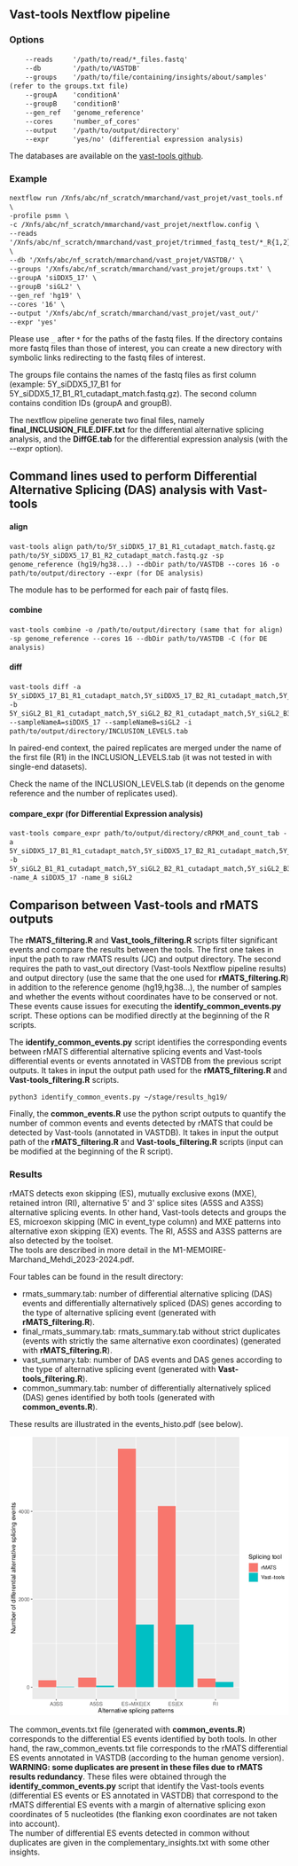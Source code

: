 <!--
SPDX-FileCopyrightText: 2024 Marchand Mehdi <mehdi.retif@gmail.com>

SPDX-License-Identifier: AGPL-3.0-or-later
-->

## Vast-tools Nextflow pipeline

### Options

```
    --reads     '/path/to/read/*_files.fastq'
    --db        '/path/to/VASTDB' 
    --groups    '/path/to/file/containing/insights/about/samples' (refer to the groups.txt file) 
    --groupA    'conditionA' 
    --groupB    'conditionB' 
    --gen_ref   'genome_reference' 
    --cores     'number_of_cores' 
    --output    '/path/to/output/directory'
    --expr      'yes/no' (differential expression analysis)
``` 

The databases are available on the [vast-tools github](https://github.com/vastgroup/vast-tools).

### Example

```
nextflow run /Xnfs/abc/nf_scratch/mmarchand/vast_projet/vast_tools.nf \
-profile psmn \
-c /Xnfs/abc/nf_scratch/mmarchand/vast_projet/nextflow.config \
--reads '/Xnfs/abc/nf_scratch/mmarchand/vast_projet/trimmed_fastq_test/*_R{1,2}_cutadapt_match.fastq.gz' \
--db '/Xnfs/abc/nf_scratch/mmarchand/vast_projet/VASTDB/' \
--groups '/Xnfs/abc/nf_scratch/mmarchand/vast_projet/groups.txt' \
--groupA 'siDDX5_17' \
--groupB 'siGL2' \
--gen_ref 'hg19' \
--cores '16' \
--output '/Xnfs/abc/nf_scratch/mmarchand/vast_projet/vast_out/'
--expr 'yes'
```

Please use ```_``` after ```*``` for the paths of the fastq files. If the directory contains more fastq files than those of interest, you can create a new directory with symbolic links redirecting to the fastq files of interest. 

The groups file contains the names of the fastq files as first column (example: 5Y_siDDX5_17_B1 for 5Y_siDDX5_17_B1_R1_cutadapt_match.fastq.gz). The second column contains condition IDs (groupA and groupB).

The nextflow pipeline generate two final files, namely **final_INCLUSION_FILE.DIFF.txt** for the differential alternative splicing analysis, and the **DiffGE.tab** for the differential expression analysis (with the --expr option).

## Command lines used to perform Differential Alternative Splicing (DAS) analysis with Vast-tools

#### align

```
vast-tools align path/to/5Y_siDDX5_17_B1_R1_cutadapt_match.fastq.gz path/to/5Y_siDDX5_17_B1_R2_cutadapt_match.fastq.gz -sp genome_reference (hg19/hg38...) --dbDir path/to/VASTDB --cores 16 -o path/to/output/directory --expr (for DE analysis)
```

The module has to be performed for each pair of fastq files. 

#### combine

```
vast-tools combine -o /path/to/output/directory (same that for align) -sp genome_reference --cores 16 --dbDir path/to/VASTDB -C (for DE analysis)
```

#### diff

```
vast-tools diff -a 5Y_siDDX5_17_B1_R1_cutadapt_match,5Y_siDDX5_17_B2_R1_cutadapt_match,5Y_siDDX5_17_B3_R1_cutadapt_match -b 5Y_siGL2_B1_R1_cutadapt_match,5Y_siGL2_B2_R1_cutadapt_match,5Y_siGL2_B3_R1_cutadapt_match --sampleNameA=siDDX5_17 --sampleNameB=siGL2 -i path/to/output/directory/INCLUSION_LEVELS.tab 
```

In paired-end context, the paired replicates are merged under the name of the first file (R1) in the INCLUSION_LEVELS.tab (it was not tested in with single-end datasets).

Check the name of the INCLUSION_LEVELS.tab (it depends on the genome reference and the number of replicates used). 

#### compare_expr (for Differential Expression analysis)

```
vast-tools compare_expr path/to/output/directory/cRPKM_and_count_tab -a 5Y_siDDX5_17_B1_R1_cutadapt_match,5Y_siDDX5_17_B2_R1_cutadapt_match,5Y_siDDX5_17_B3_R1_cutadapt_match -b 5Y_siGL2_B1_R1_cutadapt_match,5Y_siGL2_B2_R1_cutadapt_match,5Y_siGL2_B3_R1_cutadapt_match -name_A siDDX5_17 -name_B siGL2
```

## Comparison between Vast-tools and rMATS outputs

The **rMATS_filtering.R**  and **Vast_tools_filtering.R** scripts filter significant events and compare the results between the tools. The first one takes in input the path to raw rMATS results (JC) and output directory. The second requires the path to vast_out directory (Vast-tools Nextflow pipeline results) and output directory (use the same that the one used for **rMATS_filtering.R**) in addition to the reference genome (hg19,hg38...), the number of samples and whether the events without coordinates have to be conserved or not. These events cause issues for executing the **identify_common_events.py** script. These options can be modified directly at the beginning of the R scripts.  

The **identify_common_events.py** script identifies the corresponding events between rMATS differential alternative splicing events and Vast-tools differential events or events annotated in VASTDB from the previous script outputs. It takes in input the output path used for the **rMATS_filtering.R** and  **Vast-tools_filtering.R** scripts.

```
python3 identify_common_events.py ~/stage/results_hg19/
```

Finally, the **common_events.R** use the python script outputs to quantify the number of common events and events detected by rMATS that could be detected by Vast-tools (annotated in VASTDB). It takes in input the output path of the **rMATS_filtering.R** and  **Vast-tools_filtering.R** scripts (input can be modified at the beginning of the R script).

### Results

rMATS detects exon skipping (ES), mutually exclusive exons (MXE), retained intron (RI), alternative 5' and 3' splice sites (A5SS and A3SS) alternative splicing events. In other hand, Vast-tools detects and groups the ES, microexon skipping (MIC in event_type column) and MXE patterns into alternative exon skipping (EX) events. The RI, A5SS and A3SS patterns are also detected by the toolset.  
The tools are described in more detail in the M1-MEMOIRE-Marchand_Mehdi_2023-2024.pdf.

Four tables can be found in the result directory:  
  - rmats_summary.tab: number of differential alternative splicing (DAS) events and differentially alternatively spliced (DAS) genes according to the type of alternative splicing event (generated with **rMATS_filtering.R**).  
  - final_rmats_summary.tab: rmats_summary.tab without strict duplicates (events with strictly the same alternative exon coordinates) (generated with **rMATS_filtering.R**).  
  - vast_summary.tab: number of DAS events and DAS genes according to the type of alternative splicing event (generated with **Vast-tools_filtering.R**). 
  - common_summary.tab: number of differentially alternatively spliced (DAS) genes identified by both tools (generated with **common_events.R**).

These results are illustrated in the events_histo.pdf (see below).

![DAS_plot](https://github.com/mehdiretif/M1_internship/blob/main/image/example_events_histo.png)


The common_events.txt file (generated with **common_events.R**) corresponds to the differential ES events identified by both tools. In other hand, the raw_common_events.txt file corresponds to the rMATS differential ES events annotated in VASTDB (according to the human genome version). **WARNING: some duplicates are present in these files due to rMATS results redundancy**. These files were obtained through the **identify_common_events.py** script that identify the Vast-tools events (differential ES events or ES annotated in VASTDB) that correspond to the rMATS differential ES events with a margin of alternative splicing exon coordinates of 5 nucleotides (the flanking exon coordinates are not taken into account).  
The number of differential ES events detected in common without duplicates are given in the complementary_insights.txt with some other insights. 

